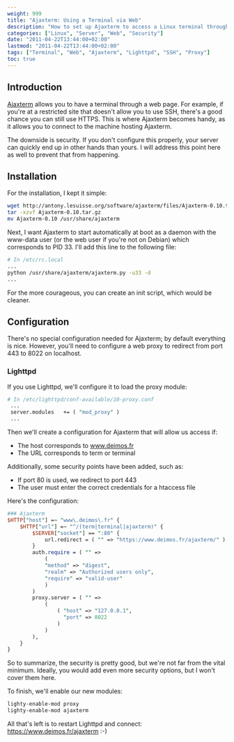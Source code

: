 ```yaml
---
weight: 999
title: "Ajaxterm: Using a Terminal via Web"
description: "How to set up Ajaxterm to access a Linux terminal through a web browser with proper security settings."
categories: ["Linux", "Server", "Web", "Security"]
date: "2011-04-22T13:44:00+02:00"
lastmod: "2011-04-22T13:44:00+02:00"
tags: ["Terminal", "Web", "Ajaxterm", "Lighttpd", "SSH", "Proxy"]
toc: true
---
```


## Introduction

[Ajaxterm](https://antony.lesuisse.org/software/ajaxterm/) allows you to have a terminal through a web page. For example, if you're at a restricted site that doesn't allow you to use SSH, there's a good chance you can still use HTTPS. This is where Ajaxterm becomes handy, as it allows you to connect to the machine hosting Ajaxterm.

The downside is security. If you don't configure this properly, your server can quickly end up in other hands than yours. I will address this point here as well to prevent that from happening.

## Installation

For the installation, I kept it simple:

```bash
wget http://antony.lesuisse.org/software/ajaxterm/files/Ajaxterm-0.10.tar.gz
tar -xzvf Ajaxterm-0.10.tar.gz
mv Ajaxterm-0.10 /usr/share/ajaxterm
```

Next, I want Ajaxterm to start automatically at boot as a daemon with the www-data user (or the web user if you're not on Debian) which corresponds to PID 33. I'll add this line to the following file:

```bash
# In /etc/rc.local
...
python /usr/share/ajaxterm/ajaxterm.py -u33 -d
...
```

For the more courageous, you can create an init script, which would be cleaner.

## Configuration

There's no special configuration needed for Ajaxterm; by default everything is nice. However, you'll need to configure a web proxy to redirect from port 443 to 8022 on localhost.

### Lighttpd

If you use Lighttpd, we'll configure it to load the proxy module:

```perl
# In /etc/lighttpd/conf-available/10-proxy.conf
 ...
 server.modules   += ( "mod_proxy" )
 ...
```

Then we'll create a configuration for Ajaxterm that will allow us access if:
* The host corresponds to www.deimos.fr
* The URL corresponds to term or terminal

Additionally, some security points have been added, such as:
* If port 80 is used, we redirect to port 443
* The user must enter the correct credentials for a htaccess file

Here's the configuration:

```perl
### Ajaxterm
$HTTP["host"] =~ "www\.deimos\.fr" {
    $HTTP["url"] =~ "^/(term|terminal|ajaxterm)" {
        $SERVER["socket"] == ":80" {
            url.redirect = ( "" => "https://www.deimos.fr/ajaxterm/" )
        }
        auth.require = ( "" =>
            (
            "method" => "digest",
            "realm" => "Authorized users only",
            "require" => "valid-user"
            )
        )
        proxy.server = ( "" =>
            (
                ( "host" => "127.0.0.1",
                  "port" => 8022
                )
            )
        ),
    }
}
```

So to summarize, the security is pretty good, but we're not far from the vital minimum. Ideally, you would add even more security options, but I won't cover them here.

To finish, we'll enable our new modules:

```bash
lighty-enable-mod proxy
lighty-enable-mod ajaxterm
```

All that's left is to restart Lighttpd and connect: https://www.deimos.fr/ajaxterm :-)
